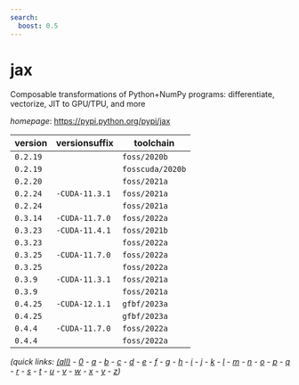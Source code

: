 ```yaml
---
search:
  boost: 0.5
---
```

# jax

Composable transformations of Python+NumPy programs: differentiate, vectorize, JIT to GPU/TPU, and more

*homepage*: <https://pypi.python.org/pypi/jax>

version | versionsuffix | toolchain
--------|---------------|----------
``0.2.19`` |  | ``foss/2020b``
``0.2.19`` |  | ``fosscuda/2020b``
``0.2.20`` |  | ``foss/2021a``
``0.2.24`` | ``-CUDA-11.3.1`` | ``foss/2021a``
``0.2.24`` |  | ``foss/2021a``
``0.3.14`` | ``-CUDA-11.7.0`` | ``foss/2022a``
``0.3.23`` | ``-CUDA-11.4.1`` | ``foss/2021b``
``0.3.23`` |  | ``foss/2022a``
``0.3.25`` | ``-CUDA-11.7.0`` | ``foss/2022a``
``0.3.25`` |  | ``foss/2022a``
``0.3.9`` | ``-CUDA-11.3.1`` | ``foss/2021a``
``0.3.9`` |  | ``foss/2021a``
``0.4.25`` | ``-CUDA-12.1.1`` | ``gfbf/2023a``
``0.4.25`` |  | ``gfbf/2023a``
``0.4.4`` | ``-CUDA-11.7.0`` | ``foss/2022a``
``0.4.4`` |  | ``foss/2022a``


*(quick links: [(all)](../index.md) - [0](../0/index.md) - [a](../a/index.md) - [b](../b/index.md) - [c](../c/index.md) - [d](../d/index.md) - [e](../e/index.md) - [f](../f/index.md) - [g](../g/index.md) - [h](../h/index.md) - [i](../i/index.md) - [j](../j/index.md) - [k](../k/index.md) - [l](../l/index.md) - [m](../m/index.md) - [n](../n/index.md) - [o](../o/index.md) - [p](../p/index.md) - [q](../q/index.md) - [r](../r/index.md) - [s](../s/index.md) - [t](../t/index.md) - [u](../u/index.md) - [v](../v/index.md) - [w](../w/index.md) - [x](../x/index.md) - [y](../y/index.md) - [z](../z/index.md))*

